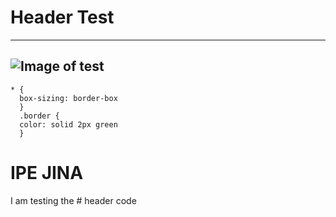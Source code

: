 # Header Test
---
![Image of test](https://octodex.github.com/images/yaktocat.png)
---
```
* {
  box-sizing: border-box
  }
  .border {
  color: solid 2px green
  }
```
<h1 class="madini"> IPE JINA</h1>
  
I am testing the # header code
